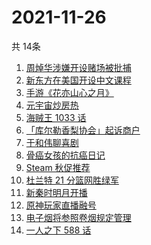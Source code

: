 # 2021-11-26
  共 14条

  <!-- BEGIN -->
  <!-- 最后更新时间:Fri Nov 26 2021 18:12:41 GMT+0000 (Coordinated Universal Time) -->
  1. [周焯华涉嫌开设赌场被批捕](https://www.zhihu.com/search?q=周焯华)
1. [新东方在美国开设中文课程](https://www.zhihu.com/search?q=新东方)
1. [手游《花亦山心之月》](https://www.zhihu.com/search?q=花亦山心之月)
1. [元宇宙炒房热](https://www.zhihu.com/search?q=元宇宙)
1. [海贼王 1033 话](https://www.zhihu.com/search?q=海贼王)
1. [「库尔勒香梨协会」起诉商户](https://www.zhihu.com/search?q=库尔勒香梨)
1. [于和伟聊喜剧](https://www.zhihu.com/search?q=一年一度喜剧大赛)
1. [骨癌女孩的抗癌日记](https://www.zhihu.com/search?q=骨癌女孩)
1. [Steam 秋促推荐](https://www.zhihu.com/search?q=steam)
1. [杜兰特 21 分篮网胜绿军](https://www.zhihu.com/search?q=篮网)
1. [新秦时明月开播](https://www.zhihu.com/search?q=新秦时明月)
1. [原神玩家直播融号](https://www.zhihu.com/search?q=原神)
1. [电子烟将参照卷烟规定管理](https://www.zhihu.com/search?q=电子烟)
1. [一人之下 588 话](https://www.zhihu.com/search?q=一人之下)
  <!-- END -->
  